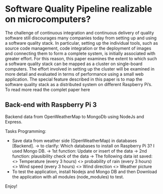 # Software Quality Pipeline realizable on microcomputers?

The challenge of continuous integration and continuous delivery of quality software still discourages many companies today from setting up and using
a software quality stack. In particular, setting up the individual tools, such as source code management, code integration or the deployment of images and connecting
them to form a complete system, is initially associated with greater effort. For this reason, this paper examines the extent to which such a software quality stack can be mapped as a cluster on single-board computers. The effort involved in setting up the cluster will be examined in more detail and evaluated in terms of performance using a small web application. The special feature described in this paper is to map the software quality stack as a distributed system on different Raspberry Pi’s.
To read more read the complet paper here

## Back-end with Raspberry Pi 3

Backend data from OpenWeatherMap to MongoDb using NodeJs and Express.

Tasks Programming:
 - Save data from weather side (OpenWeatherMap) in databases [Backend]. 
	-> to clarify: Which databases to install on Raspberry Pi 3? I used Mongo DB.
	-> 1st function: Update or insert of the data
	-> 2nd function: plausibility check of the data
	-> The following data ist saved:
		<> Temperature (every 3 hours)
		<> probability of rain (every 3 hours)
		<> Wind speed (every 3 hours)
		<> Wind direction
		<> Weather picture
- To test the application, install Nodejs and Mongo DB and then Download the application with all modules (node_modules) to test.

Enjoy!
